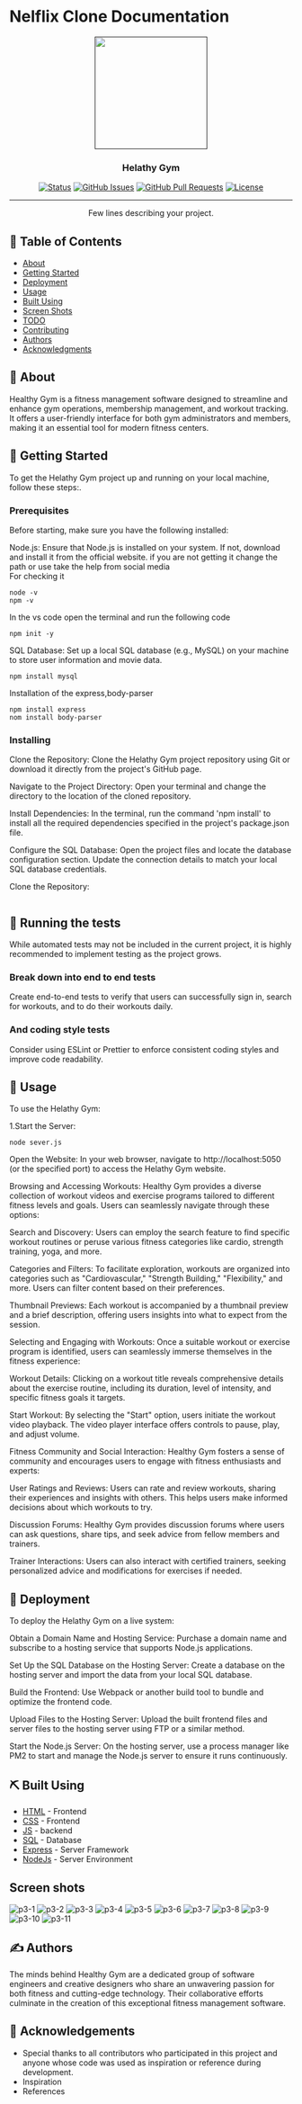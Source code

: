 # Nelflix Clone Documentation

<p align="center">
  <a href="" rel="noopener">
 <img width=200px height=200px src=
 alt="Project logo"></a>
</p>

<h3 align="center">Helathy Gym</h3>

<div align="center">

  [![Status](https://img.shields.io/badge/status-active-success.svg)]() 
  [![GitHub Issues](https://img.shields.io/github/issues/kylelobo/The-Documentation-Compendium.svg)](https://github.com/kylelobo/The-Documentation-Compendium/issues)
  [![GitHub Pull Requests](https://img.shields.io/github/issues-pr/kylelobo/The-Documentation-Compendium.svg)](https://github.com/kylelobo/The-Documentation-Compendium/pulls)
  [![License](https://img.shields.io/badge/license-MIT-blue.svg)](/LICENSE)

</div>

---

<p align="center"> Few lines describing your project.
    <br> 
</p>

## 📝 Table of Contents
- [About](#about)
- [Getting Started](#getting_started)
- [Deployment](#deployment)
- [Usage](#usage)
- [Built Using](#built_using)
- [Screen Shots](#screen-shots)
- [TODO](../TODO.md)
- [Contributing](../CONTRIBUTING.md)
- [Authors](#authors)
- [Acknowledgments](#acknowledgement)

## 🧐 About <a name = "about"></a>
Healthy Gym is a fitness management software designed to streamline and enhance gym operations, membership management, and workout tracking. It offers a user-friendly interface for both gym administrators and members, making it an essential tool for modern fitness centers.  

## 🏁 Getting Started <a name = "getting_started"></a>
To get the Helathy Gym project up and running on your local machine, follow these steps:.

### Prerequisites
Before starting, make sure you have the following installed:  

Node.js: Ensure that Node.js is installed on your system. If not, download and install it from the official website.
if you are not getting it change the path or use take the help from social media  
For checking it 
```
node -v
npm -v
```  
In the vs code open the terminal and run the following code
```
npm init -y
``` 
SQL Database: Set up a local SQL database (e.g., MySQL) on your machine to store user information and movie data.

```
npm install mysql
```
Installation of the express,body-parser
```
npm install express
nom install body-parser
```

### Installing
Clone the Repository:
Clone the Helathy Gym project repository using Git or download it directly from the project's GitHub page.

Navigate to the Project Directory:
Open your terminal and change the directory to the location of the cloned repository.

Install Dependencies:
In the terminal, run the command 'npm install' to install all the required dependencies specified in the project's package.json file.

Configure the SQL Database:
Open the project files and locate the database configuration section. Update the connection details to match your local SQL database credentials.

Clone the Repository:

```

```

## 🔧 Running the tests <a name = "tests"></a>
While automated tests may not be included in the current project, it is highly recommended to implement testing as the project grows.

### Break down into end to end tests
Create end-to-end tests to verify that users can successfully sign in, search for workouts, and to do their workouts daily.



### And coding style tests
Consider using ESLint or Prettier to enforce consistent coding styles and improve code readability.



## 🎈 Usage <a name="usage"></a>
To use the Helathy Gym:

1.Start the Server:

```
node sever.js
```
Open the Website:
In your web browser, navigate to http://localhost:5050 (or the specified port) to access the Helathy Gym website.

Browsing and Accessing Workouts:
Healthy Gym provides a diverse collection of workout videos and exercise programs tailored to different fitness levels and goals. Users can seamlessly navigate through these options:

Search and Discovery: Users can employ the search feature to find specific workout routines or peruse various fitness categories like cardio, strength training, yoga, and more.

Categories and Filters: To facilitate exploration, workouts are organized into categories such as "Cardiovascular," "Strength Building," "Flexibility," and more. Users can filter content based on their preferences.

Thumbnail Previews: Each workout is accompanied by a thumbnail preview and a brief description, offering users insights into what to expect from the session.

Selecting and Engaging with Workouts:
Once a suitable workout or exercise program is identified, users can seamlessly immerse themselves in the fitness experience:

Workout Details: Clicking on a workout title reveals comprehensive details about the exercise routine, including its duration, level of intensity, and specific fitness goals it targets.

Start Workout: By selecting the "Start" option, users initiate the workout video playback. The video player interface offers controls to pause, play, and adjust volume.

Fitness Community and Social Interaction:
Healthy Gym fosters a sense of community and encourages users to engage with fitness enthusiasts and experts:

User Ratings and Reviews: Users can rate and review workouts, sharing their experiences and insights with others. This helps users make informed decisions about which workouts to try.

Discussion Forums: Healthy Gym provides discussion forums where users can ask questions, share tips, and seek advice from fellow members and trainers.

Trainer Interactions: Users can also interact with certified trainers, seeking personalized advice and modifications for exercises if needed.

## 🚀 Deployment <a name = "deployment"></a>
To deploy the Helathy Gym on a live system:

Obtain a Domain Name and Hosting Service:
Purchase a domain name and subscribe to a hosting service that supports Node.js applications.

Set Up the SQL Database on the Hosting Server:
Create a database on the hosting server and import the data from your local SQL database.

Build the Frontend:
Use Webpack or another build tool to bundle and optimize the frontend code.

Upload Files to the Hosting Server:
Upload the built frontend files and server files to the hosting server using FTP or a similar method.

Start the Node.js Server:
On the hosting server, use a process manager like PM2 to start and manage the Node.js server to ensure it runs continuously.

## ⛏️ Built Using <a name = "built_using"></a>
- [HTML](https://www.html.com/) - Frontend
- [CSS](https://www.css.com/) - Frontend
- [JS](https://www.javascript.com/) - backend
- [SQL](https://www.mysql.com/) - Database
- [Express](https://expressjs.com/) - Server Framework
- [NodeJs](https://nodejs.org/en/) - Server Environment

## Screen shots <a name = "screen_shots"></a>
![p3-1](https://github.com/sridatta-01/project_3.github.io/assets/136290944/dbaaa09a-7c54-486a-92bd-d99ebfc86907)
![p3-2](https://github.com/sridatta-01/project_3.github.io/assets/136290944/f9211654-e083-4bbe-bd3b-53fce45679e0)
![p3-3](https://github.com/sridatta-01/project_3.github.io/assets/136290944/ffebae0a-0dd7-47e5-ad03-9ee18eed37b6)
![p3-4](https://github.com/sridatta-01/project_3.github.io/assets/136290944/230f4efb-e251-44f7-987e-0143150da137)
![p3-5](https://github.com/sridatta-01/project_3.github.io/assets/136290944/a89a775e-31f5-4b70-9967-55607dfcfd7c)
![p3-6](https://github.com/sridatta-01/project_3.github.io/assets/136290944/1c5f6025-b791-465c-8bcf-b1599cd99931)
![p3-7](https://github.com/sridatta-01/project_3.github.io/assets/136290944/506c64c1-8073-4c74-87ce-770116ac9971)
![p3-8](https://github.com/sridatta-01/project_3.github.io/assets/136290944/dd9ba374-cdb4-4292-acb7-8df1a7244ffe)
![p3-9](https://github.com/sridatta-01/project_3.github.io/assets/136290944/cd38ca0d-c3da-4de8-b68f-d3a2eca7ced9)
![p3-10](https://github.com/sridatta-01/project_3.github.io/assets/136290944b4c62e01-67ac-476a-8fc5-5ad4cf111dcb)
![p3-11](https://github.com/sridatta-01/project_3.github.io/assets/136290944a9fdaf0d-a677-4255-8cf4-4d6b6b754bad)

## ✍️ Authors <a name = "authors"></a>
The minds behind Healthy Gym are a dedicated group of software engineers and creative designers who share an unwavering passion for both fitness and cutting-edge technology. Their collaborative efforts culminate in the creation of this exceptional fitness management software.


## 🎉 Acknowledgements <a name = "acknowledgement"></a>
- Special thanks to all contributors who participated in this project and anyone whose code was used as inspiration or reference during development.
- Inspiration
- References
